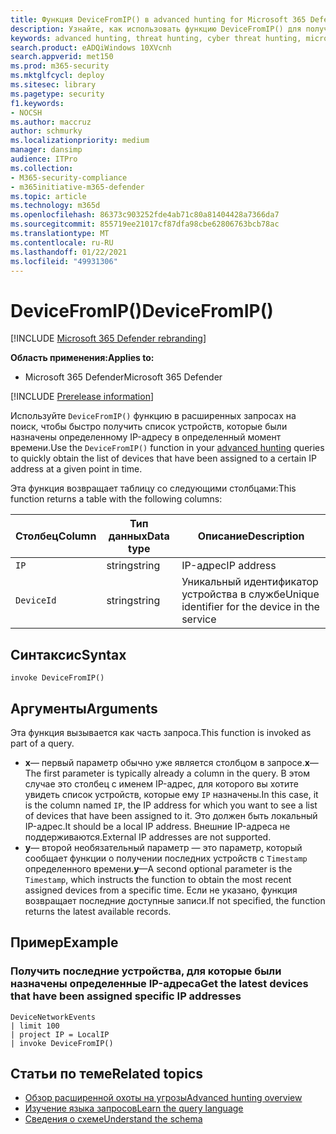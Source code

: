 ```yaml
---
title: Функция DeviceFromIP() в advanced hunting for Microsoft 365 Defender
description: Узнайте, как использовать функцию DeviceFromIP() для получения устройств, которые были назначены определенному IP-адресу
keywords: advanced hunting, threat hunting, cyber threat hunting, microsoft threat protection, microsoft 365, mtp, m365, search, query, telemetry, schema reference, kusto, device, devicefromIP, function, enrichment
search.product: eADQiWindows 10XVcnh
search.appverid: met150
ms.prod: m365-security
ms.mktglfcycl: deploy
ms.sitesec: library
ms.pagetype: security
f1.keywords:
- NOCSH
ms.author: maccruz
author: schmurky
ms.localizationpriority: medium
manager: dansimp
audience: ITPro
ms.collection:
- M365-security-compliance
- m365initiative-m365-defender
ms.topic: article
ms.technology: m365d
ms.openlocfilehash: 86373c903252fde4ab71c80a81404428a7366da7
ms.sourcegitcommit: 855719ee21017cf87dfa98cbe62806763bcb78ac
ms.translationtype: MT
ms.contentlocale: ru-RU
ms.lasthandoff: 01/22/2021
ms.locfileid: "49931306"
---
```

# <a name="devicefromip"></a><span data-ttu-id="4cd70-104">DeviceFromIP()</span><span class="sxs-lookup"><span data-stu-id="4cd70-104">DeviceFromIP()</span></span>

[!INCLUDE [Microsoft 365 Defender rebranding](../includes/microsoft-defender.md)]


<span data-ttu-id="4cd70-105">**Область применения:**</span><span class="sxs-lookup"><span data-stu-id="4cd70-105">**Applies to:**</span></span>
- <span data-ttu-id="4cd70-106">Microsoft 365 Defender</span><span class="sxs-lookup"><span data-stu-id="4cd70-106">Microsoft 365 Defender</span></span>


[!INCLUDE [Prerelease information](../includes/prerelease.md)]


<span data-ttu-id="4cd70-107">Используйте `DeviceFromIP()` функцию [](advanced-hunting-overview.md) в расширенных запросах на поиск, чтобы быстро получить список устройств, которые были назначены определенному IP-адресу в определенный момент времени.</span><span class="sxs-lookup"><span data-stu-id="4cd70-107">Use the `DeviceFromIP()` function in your [advanced hunting](advanced-hunting-overview.md) queries to quickly obtain the list of devices that have been assigned to a certain IP address at a given point in time.</span></span> 

<span data-ttu-id="4cd70-108">Эта функция возвращает таблицу со следующими столбцами:</span><span class="sxs-lookup"><span data-stu-id="4cd70-108">This function returns a table with the following columns:</span></span>

| <span data-ttu-id="4cd70-109">Столбец</span><span class="sxs-lookup"><span data-stu-id="4cd70-109">Column</span></span> | <span data-ttu-id="4cd70-110">Тип данных</span><span class="sxs-lookup"><span data-stu-id="4cd70-110">Data type</span></span> | <span data-ttu-id="4cd70-111">Описание</span><span class="sxs-lookup"><span data-stu-id="4cd70-111">Description</span></span> |
|------------|-------------|-------------|
| `IP` | <span data-ttu-id="4cd70-112">string</span><span class="sxs-lookup"><span data-stu-id="4cd70-112">string</span></span> | <span data-ttu-id="4cd70-113">IP-адрес</span><span class="sxs-lookup"><span data-stu-id="4cd70-113">IP address</span></span>  |
| `DeviceId` | <span data-ttu-id="4cd70-114">string</span><span class="sxs-lookup"><span data-stu-id="4cd70-114">string</span></span> | <span data-ttu-id="4cd70-115">Уникальный идентификатор устройства в службе</span><span class="sxs-lookup"><span data-stu-id="4cd70-115">Unique identifier for the device in the service</span></span> |


## <a name="syntax"></a><span data-ttu-id="4cd70-116">Синтаксис</span><span class="sxs-lookup"><span data-stu-id="4cd70-116">Syntax</span></span>

```kusto
invoke DeviceFromIP()
```

## <a name="arguments"></a><span data-ttu-id="4cd70-117">Аргументы</span><span class="sxs-lookup"><span data-stu-id="4cd70-117">Arguments</span></span>

<span data-ttu-id="4cd70-118">Эта функция вызывается как часть запроса.</span><span class="sxs-lookup"><span data-stu-id="4cd70-118">This function is invoked as part of a query.</span></span>

- <span data-ttu-id="4cd70-119">**x**— первый параметр обычно уже является столбцом в запросе.</span><span class="sxs-lookup"><span data-stu-id="4cd70-119">**x**—The first parameter is typically already a column in the query.</span></span> <span data-ttu-id="4cd70-120">В этом случае это столбец с именем IP-адрес, для которого вы хотите увидеть список устройств, которые ему `IP` назначены.</span><span class="sxs-lookup"><span data-stu-id="4cd70-120">In this case, it is the column named `IP`, the IP address for which you want to see a list of devices that have been assigned to it.</span></span> <span data-ttu-id="4cd70-121">Это должен быть локальный IP-адрес.</span><span class="sxs-lookup"><span data-stu-id="4cd70-121">It should be a local IP address.</span></span> <span data-ttu-id="4cd70-122">Внешние IP-адреса не поддерживаются.</span><span class="sxs-lookup"><span data-stu-id="4cd70-122">External IP addresses are not supported.</span></span>
- <span data-ttu-id="4cd70-123">**y**— второй необязательный параметр — это параметр, который сообщает функции о получении последних устройств с `Timestamp` определенного времени.</span><span class="sxs-lookup"><span data-stu-id="4cd70-123">**y**—A second optional parameter is the `Timestamp`, which instructs the function to obtain the most recent assigned devices from a specific time.</span></span> <span data-ttu-id="4cd70-124">Если не указано, функция возвращает последние доступные записи.</span><span class="sxs-lookup"><span data-stu-id="4cd70-124">If not specified, the function returns the latest available records.</span></span>

## <a name="example"></a><span data-ttu-id="4cd70-125">Пример</span><span class="sxs-lookup"><span data-stu-id="4cd70-125">Example</span></span>


### <a name="get-the-latest-devices-that-have-been-assigned-specific-ip-addresses"></a><span data-ttu-id="4cd70-126">Получить последние устройства, для которые были назначены определенные IP-адреса</span><span class="sxs-lookup"><span data-stu-id="4cd70-126">Get the latest devices that have been assigned specific IP addresses</span></span>

```kusto
DeviceNetworkEvents 
| limit 100 
| project IP = LocalIP 
| invoke DeviceFromIP()
```

## <a name="related-topics"></a><span data-ttu-id="4cd70-127">Статьи по теме</span><span class="sxs-lookup"><span data-stu-id="4cd70-127">Related topics</span></span>
- [<span data-ttu-id="4cd70-128">Обзор расширенной охоты на угрозы</span><span class="sxs-lookup"><span data-stu-id="4cd70-128">Advanced hunting overview</span></span>](advanced-hunting-overview.md)
- [<span data-ttu-id="4cd70-129">Изучение языка запросов</span><span class="sxs-lookup"><span data-stu-id="4cd70-129">Learn the query language</span></span>](advanced-hunting-query-language.md)
- [<span data-ttu-id="4cd70-130">Сведения о схеме</span><span class="sxs-lookup"><span data-stu-id="4cd70-130">Understand the schema</span></span>](advanced-hunting-schema-tables.md)
